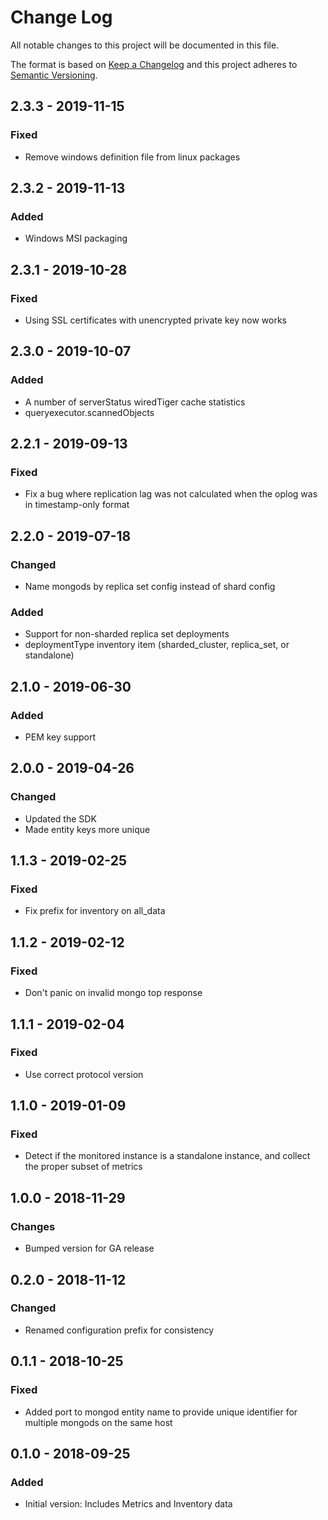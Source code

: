 # Change Log

All notable changes to this project will be documented in this file.

The format is based on [Keep a Changelog](http://keepachangelog.com/)
and this project adheres to [Semantic Versioning](http://semver.org/).

## 2.3.3 - 2019-11-15
### Fixed
- Remove windows definition file from linux packages

## 2.3.2 - 2019-11-13
### Added
- Windows MSI packaging
 
## 2.3.1 - 2019-10-28
### Fixed
- Using SSL certificates with unencrypted private key now works

## 2.3.0 - 2019-10-07
### Added
- A number of serverStatus wiredTiger cache statistics
- queryexecutor.scannedObjects

## 2.2.1 - 2019-09-13
### Fixed
- Fix a bug where replication lag was not calculated when the oplog was in timestamp-only format

## 2.2.0 - 2019-07-18
### Changed
- Name mongods by replica set config instead of shard config
### Added
- Support for non-sharded replica set deployments
- deploymentType inventory item (sharded_cluster, replica_set, or standalone)

## 2.1.0 - 2019-06-30
### Added
- PEM key support

## 2.0.0 - 2019-04-26
### Changed
- Updated the SDK
- Made entity keys more unique

## 1.1.3 - 2019-02-25
### Fixed 
- Fix prefix for inventory on all_data

## 1.1.2 - 2019-02-12
### Fixed 
- Don't panic on invalid mongo top response

## 1.1.1 - 2019-02-04
### Fixed 
- Use correct protocol version

## 1.1.0 - 2019-01-09
### Fixed 
- Detect if the monitored instance is a standalone instance, and collect the proper subset of metrics

## 1.0.0 - 2018-11-29
### Changes
- Bumped version for GA release 

## 0.2.0 - 2018-11-12
### Changed
- Renamed configuration prefix for consistency

## 0.1.1 - 2018-10-25
### Fixed
- Added port to mongod entity name to provide unique identifier for multiple mongods on the same host

## 0.1.0 - 2018-09-25
### Added
- Initial version: Includes Metrics and Inventory data
